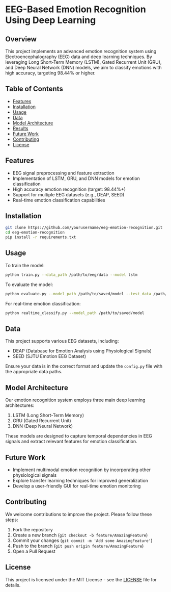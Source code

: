 # EEG-Based Emotion Recognition Using Deep Learning

## Overview

This project implements an advanced emotion recognition system using Electroencephalography (EEG) data and deep learning techniques. By leveraging Long Short-Term Memory (LSTM), Gated Recurrent Unit (GRU), and Deep Neural Network (DNN) models, we aim to classify emotions with high accuracy, targeting 98.44% or higher.

## Table of Contents

- [Features](#features)
- [Installation](#installation)
- [Usage](#usage)
- [Data](#data)
- [Model Architecture](#model-architecture)
- [Results](#results)
- [Future Work](#future-work)
- [Contributing](#contributing)
- [License](#license)

## Features

- EEG signal preprocessing and feature extraction
- Implementation of LSTM, GRU, and DNN models for emotion classification
- High accuracy emotion recognition (target: 98.44%+)
- Support for multiple EEG datasets (e.g., DEAP, SEED)
- Real-time emotion classification capabilities

## Installation

```bash
git clone https://github.com/yourusername/eeg-emotion-recognition.git
cd eeg-emotion-recognition
pip install -r requirements.txt
```

## Usage

To train the model:

```bash
python train.py --data_path /path/to/eeg/data --model lstm
```

To evaluate the model:

```bash
python evaluate.py --model_path /path/to/saved/model --test_data /path/to/test/data
```

For real-time emotion classification:

```bash
python realtime_classify.py --model_path /path/to/saved/model
```

## Data

This project supports various EEG datasets, including:

- DEAP (Database for Emotion Analysis using Physiological Signals)
- SEED (SJTU Emotion EEG Dataset)

Ensure your data is in the correct format and update the `config.py` file with the appropriate data paths.

## Model Architecture

Our emotion recognition system employs three main deep learning architectures:

1. LSTM (Long Short-Term Memory)
2. GRU (Gated Recurrent Unit)
3. DNN (Deep Neural Network)

These models are designed to capture temporal dependencies in EEG signals and extract relevant features for emotion classification.

## Future Work

- Implement multimodal emotion recognition by incorporating other physiological signals
- Explore transfer learning techniques for improved generalization
- Develop a user-friendly GUI for real-time emotion monitoring

## Contributing

We welcome contributions to improve the project. Please follow these steps:

1. Fork the repository
2. Create a new branch (`git checkout -b feature/AmazingFeature`)
3. Commit your changes (`git commit -m 'Add some AmazingFeature'`)
4. Push to the branch (`git push origin feature/AmazingFeature`)
5. Open a Pull Request

## License

This project is licensed under the MIT License - see the [LICENSE](LICENSE) file for details.

